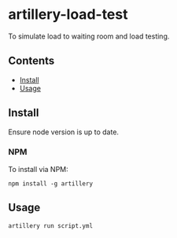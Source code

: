 # artillery-load-test

To simulate load to waiting room and load testing.

## Contents

- [Install](#install)
- [Usage](#usage)

## Install

Ensure node version is up to date.

### NPM

To install via NPM:

```
npm install -g artillery
```

## Usage

```
artillery run script.yml
```
